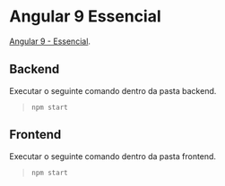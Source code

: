 # Angular 9 Essencial
[Angular 9 - Essencial](https://www.cod3r.com.br/courses/take/angular-9-essencial/lessons/11728305-backend-com-json-server).

## Backend
Executar o seguinte comando dentro da pasta backend.
> `npm start`

## Frontend
Executar o seguinte comando dentro da pasta frontend.
> `npm start`



